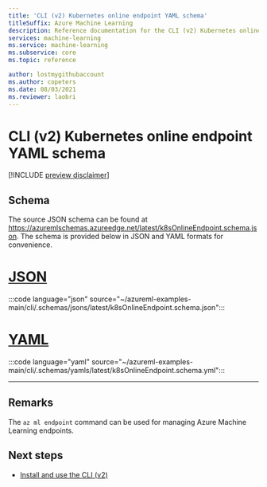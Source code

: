 ```yaml
---
title: 'CLI (v2) Kubernetes online endpoint YAML schema'
titleSuffix: Azure Machine Learning
description: Reference documentation for the CLI (v2) Kubernetes online endpoint YAML schema.
services: machine-learning
ms.service: machine-learning
ms.subservice: core
ms.topic: reference

author: lostmygithubaccount
ms.author: copeters
ms.date: 08/03/2021
ms.reviewer: laobri
---
```


# CLI (v2) Kubernetes online endpoint YAML schema

[!INCLUDE [preview disclaimer](../../includes/machine-learning-preview-generic-disclaimer.md)]

## Schema

The source JSON schema can be found at https://azuremlschemas.azureedge.net/latest/k8sOnlineEndpoint.schema.json. The schema is provided below in JSON and YAML formats for convenience.

# [JSON](#tab/json)

:::code language="json" source="~/azureml-examples-main/cli/.schemas/jsons/latest/k8sOnlineEndpoint.schema.json":::

# [YAML](#tab/yaml)

:::code language="yaml" source="~/azureml-examples-main/cli/.schemas/yamls/latest/k8sOnlineEndpoint.schema.yml":::

---

## Remarks

The `az ml endpoint` command can be used for managing Azure Machine Learning endpoints.

## Next steps

- [Install and use the CLI (v2)](how-to-configure-cli.md)
